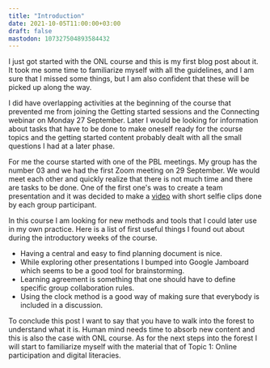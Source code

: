 ```yaml
---
title: "Introduction"
date: 2021-10-05T11:00:00+03:00
draft: false
mastodon: 107327504893584432
---
```


I just got started with the ONL course and this is my first blog post about it. It took me some time to familiarize myself with all the guidelines, and I am sure that I missed some things, but I am also confident that these will be picked up along the way.

I did have overlapping activities at the beginning of the course that prevented me from joining the Getting started sessions and the Connecting webinar on Monday 27 September. Later I would be looking for information about tasks that have to be done to make oneself ready for the course topics and the getting started content probably dealt with all the small questions I had at a later phase.

For me the course started with one of the PBL meetings. My group has the number 03 and we had the first Zoom meeting on 29 September. We would meet each other and quickly realize that there is not much time and there are tasks to be done. One of the first one's was to create a team presentation and it was decided to make a [video](https://youtu.be/AWIrruulUP0) with short selfie clips done by each group participant.

In this course I am looking for new methods and tools that I could later use in my own practice. Here is a list of first useful things I found out about during the introductory weeks of the course.

- Having a central and easy to find planning document is nice.
- While exploring other presentations I bumped into Google Jamboard which seems to be a good tool for brainstorming.
- Learning agreement is something that one should have to define specific group collaboration rules.
- Using the clock method is a good way of making sure that everybody is included in a discussion.

To conclude this post I want to say that you have to walk into the forest to understand what it is. Human mind needs time to absorb new content and this is also the case with ONL course. As for the next steps into the forest I will start to familiarize myself with the material that of Topic 1: Online participation and digital literacies.
